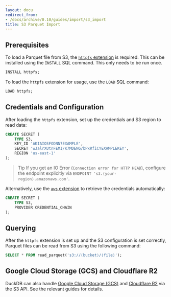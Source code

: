 ```yaml
---
layout: docu
redirect_from:
- /docs/archive/0.10/guides/import/s3_import
title: S3 Parquet Import
---
```


## Prerequisites

To load a Parquet file from S3, the [`httpfs` extension](../../extensions/httpfs) is required. This can be installed using the `INSTALL` SQL command. This only needs to be run once.

```sql
INSTALL httpfs;
```

To load the `httpfs` extension for usage, use the `LOAD` SQL command:

```sql
LOAD httpfs;
```

## Credentials and Configuration

After loading the `httpfs` extension, set up the credentials and S3 region to read data:

```sql
CREATE SECRET (
    TYPE S3,
    KEY_ID 'AKIAIOSFODNN7EXAMPLE',
    SECRET 'wJalrXUtnFEMI/K7MDENG/bPxRfiCYEXAMPLEKEY',
    REGION 'us-east-1'
);
```

> Tip If you get an IO Error (`Connection error for HTTP HEAD`), configure the endpoint explicitly via `ENDPOINT 's3.⟨your-region⟩.amazonaws.com'`.

Alternatively, use the [`aws` extension](../../extensions/aws) to retrieve the credentials automatically:

```sql
CREATE SECRET (
    TYPE S3,
    PROVIDER CREDENTIAL_CHAIN
);
```

## Querying

After the `httpfs` extension is set up and the S3 configuration is set correctly, Parquet files can be read from S3 using the following command:

```sql
SELECT * FROM read_parquet('s3://⟨bucket⟩/⟨file⟩');
```

## Google Cloud Storage (GCS) and Cloudflare R2

DuckDB can also handle [Google Cloud Storage (GCS)](gcs_import) and [Cloudflare R2](cloudflare_r2_import) via the S3 API.
See the relevant guides for details.